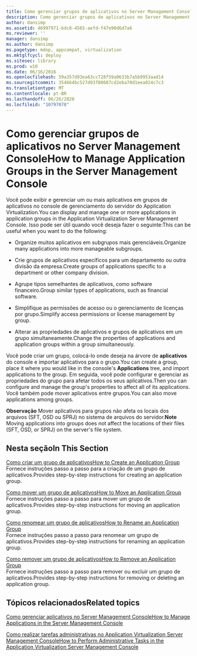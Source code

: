 ```yaml
---
title: Como gerenciar grupos de aplicativos no Server Management Console
description: Como gerenciar grupos de aplicativos no Server Management Console
author: dansimp
ms.assetid: 46997971-bdc8-4565-aefd-f47e90d6d7a6
ms.reviewer: ''
manager: dansimp
ms.author: dansimp
ms.pagetype: mdop, appcompat, virtualization
ms.mktglfcycl: deploy
ms.sitesec: library
ms.prod: w10
ms.date: 06/16/2016
ms.openlocfilehash: 59a357d93ea63cc728f59a0633b7a5b9953aad14
ms.sourcegitcommit: 354664bc527d93f80687cd2eba70d1eea024c7c3
ms.translationtype: MT
ms.contentlocale: pt-BR
ms.lasthandoff: 06/26/2020
ms.locfileid: "10797078"
---
```

# <span data-ttu-id="ec5d5-103">Como gerenciar grupos de aplicativos no Server Management Console</span><span class="sxs-lookup"><span data-stu-id="ec5d5-103">How to Manage Application Groups in the Server Management Console</span></span>


<span data-ttu-id="ec5d5-104">Você pode exibir e gerenciar um ou mais aplicativos em grupos de aplicativos no console de gerenciamento do servidor do Application Virtualization.</span><span class="sxs-lookup"><span data-stu-id="ec5d5-104">You can display and manage one or more applications in application groups in the Application Virtualization Server Management Console.</span></span> <span data-ttu-id="ec5d5-105">Isso pode ser útil quando você deseja fazer o seguinte:</span><span class="sxs-lookup"><span data-stu-id="ec5d5-105">This can be useful when you want to do the following:</span></span>

-   <span data-ttu-id="ec5d5-106">Organize muitos aplicativos em subgrupos mais gerenciáveis.</span><span class="sxs-lookup"><span data-stu-id="ec5d5-106">Organize many applications into more manageable subgroups.</span></span>

-   <span data-ttu-id="ec5d5-107">Crie grupos de aplicativos específicos para um departamento ou outra divisão da empresa.</span><span class="sxs-lookup"><span data-stu-id="ec5d5-107">Create groups of applications specific to a department or other company division.</span></span>

-   <span data-ttu-id="ec5d5-108">Agrupe tipos semelhantes de aplicativos, como software financeiro.</span><span class="sxs-lookup"><span data-stu-id="ec5d5-108">Group similar types of applications, such as financial software.</span></span>

-   <span data-ttu-id="ec5d5-109">Simplifique as permissões de acesso ou o gerenciamento de licenças por grupo.</span><span class="sxs-lookup"><span data-stu-id="ec5d5-109">Simplify access permissions or license management by group.</span></span>

-   <span data-ttu-id="ec5d5-110">Alterar as propriedades de aplicativos e grupos de aplicativos em um grupo simultaneamente.</span><span class="sxs-lookup"><span data-stu-id="ec5d5-110">Change the properties of applications and application groups within a group simultaneously.</span></span>

<span data-ttu-id="ec5d5-111">Você pode criar um grupo, colocá-lo onde deseja na árvore de **aplicativos** do console e importar aplicativos para o grupo.</span><span class="sxs-lookup"><span data-stu-id="ec5d5-111">You can create a group, place it where you would like in the console's **Applications** tree, and import applications to the group.</span></span> <span data-ttu-id="ec5d5-112">Em seguida, você pode configurar e gerenciar as propriedades do grupo para afetar todos os seus aplicativos.</span><span class="sxs-lookup"><span data-stu-id="ec5d5-112">Then you can configure and manage the group's properties to affect all of its applications.</span></span> <span data-ttu-id="ec5d5-113">Você também pode mover aplicativos entre grupos.</span><span class="sxs-lookup"><span data-stu-id="ec5d5-113">You can also move applications among groups.</span></span>

<span data-ttu-id="ec5d5-114">**Observação**  Mover aplicativos para grupos não afeta os locais dos arquivos (SFT, OSD ou SPRJ) no sistema de arquivos do servidor.</span><span class="sxs-lookup"><span data-stu-id="ec5d5-114">**Note** Moving applications into groups does not affect the locations of their files (SFT, OSD, or SPRJ) on the server's file system.</span></span>

 

## <span data-ttu-id="ec5d5-115">Nesta seção</span><span class="sxs-lookup"><span data-stu-id="ec5d5-115">In This Section</span></span>


<a href="" id="how-to-create-an-application-group"></a>[<span data-ttu-id="ec5d5-116">Como criar um grupo de aplicativos</span><span class="sxs-lookup"><span data-stu-id="ec5d5-116">How to Create an Application Group</span></span>](how-to-create-an-application-group.md)  
<span data-ttu-id="ec5d5-117">Fornece instruções passo a passo para a criação de um grupo de aplicativos.</span><span class="sxs-lookup"><span data-stu-id="ec5d5-117">Provides step-by-step instructions for creating an application group.</span></span>

<a href="" id="how-to-move-an-application-group"></a>[<span data-ttu-id="ec5d5-118">Como mover um grupo de aplicativos</span><span class="sxs-lookup"><span data-stu-id="ec5d5-118">How to Move an Application Group</span></span>](how-to-move-an-application-group.md)  
<span data-ttu-id="ec5d5-119">Fornece instruções passo a passo para mover um grupo de aplicativos.</span><span class="sxs-lookup"><span data-stu-id="ec5d5-119">Provides step-by-step instructions for moving an application group.</span></span>

<a href="" id="how-to-rename-an-application-group"></a>[<span data-ttu-id="ec5d5-120">Como renomear um grupo de aplicativos</span><span class="sxs-lookup"><span data-stu-id="ec5d5-120">How to Rename an Application Group</span></span>](how-to-rename-an-application-group.md)  
<span data-ttu-id="ec5d5-121">Fornece instruções passo a passo para renomear um grupo de aplicativos.</span><span class="sxs-lookup"><span data-stu-id="ec5d5-121">Provides step-by-step instructions for renaming an application group.</span></span>

<a href="" id="how-to-remove-an-application-group"></a>[<span data-ttu-id="ec5d5-122">Como remover um grupo de aplicativos</span><span class="sxs-lookup"><span data-stu-id="ec5d5-122">How to Remove an Application Group</span></span>](how-to-remove-an-application-group.md)  
<span data-ttu-id="ec5d5-123">Fornece instruções passo a passo para remover ou excluir um grupo de aplicativos.</span><span class="sxs-lookup"><span data-stu-id="ec5d5-123">Provides step-by-step instructions for removing or deleting an application group.</span></span>

## <span data-ttu-id="ec5d5-124">Tópicos relacionados</span><span class="sxs-lookup"><span data-stu-id="ec5d5-124">Related topics</span></span>


[<span data-ttu-id="ec5d5-125">Como gerenciar aplicativos no Server Management Console</span><span class="sxs-lookup"><span data-stu-id="ec5d5-125">How to Manage Applications in the Server Management Console</span></span>](how-to-manage-applications-in-the-server-management-console.md)

[<span data-ttu-id="ec5d5-126">Como realizar tarefas administrativas no Application Virtualization Server Management Console</span><span class="sxs-lookup"><span data-stu-id="ec5d5-126">How to Perform Administrative Tasks in the Application Virtualization Server Management Console</span></span>](how-to-perform-administrative-tasks-in-the-application-virtualization-server-management-console.md)

 

 






